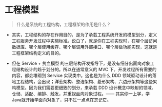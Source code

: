 # 工程模型
> 什么是系统的工程结构，工程框架的作用是什么？

- 其实，工程结构的存在作用目的，是为了承载工程系统开发的模型划分，定义工程服务开发过程中实施标准。说白了，就是你在工程实现时，在哪个层访问数据库、哪个层使用缓存、哪个层调用外部接口、哪个层做功能实现，这就是工程框架结构定义的目的。

- 但在 Service + 贫血模型 的三层结构开发指导下，是没有细分出面向对象工程结构设计的趋于划分的。所以在通常意义的 MVC 下，开发过程所有需要的内容，都会堆砌到 Service 实现类中。这也是为什么 DDD 领域驱动设计的落地工程结构，会出现；洋葱架构、整洁架构、菱形架构、六边形架构等这些架构模型。因为我们需要更细致的划分，来承载 DDD 设计概念中映射的领域、仓储、适配、编排、触发，并重视面向对象过程。—— 其实你一上学，学Java就开始学面向对象了，只不过一点点在忘记它。
